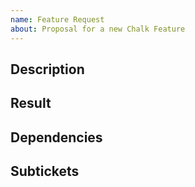 ```yaml
---
name: Feature Request
about: Proposal for a new Chalk Feature
---
```


## Description

<!-- what new feature would you like to see in chalk? please include a link to the associated high-level objective -->

## Result

<!-- brief expectations of how end result should look + behave -->

## Dependencies

<!-- are there any tickets/prs that should be worked on before this feature can be added? -->

## Subtickets

<!-- if it makes sense to break this ticket up into smaller pieces of work, link them here -->
